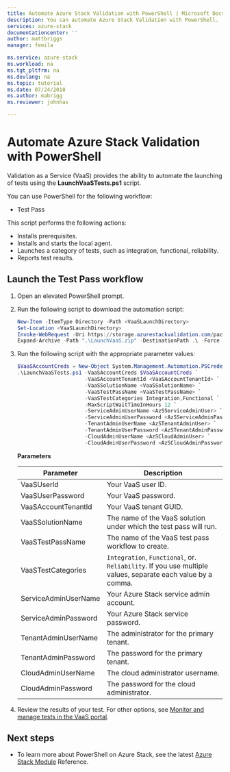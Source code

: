 ```yaml
---
title: Automate Azure Stack Validation with PowerShell | Microsoft Docs
description: You can automate Azure Stack Validation with PowerShell.
services: azure-stack
documentationcenter: ''
author: mattbriggs
manager: femila

ms.service: azure-stack
ms.workload: na
ms.tgt_pltfrm: na
ms.devlang: na
ms.topic: tutorial
ms.date: 07/24/2018
ms.author: mabrigg
ms.reviewer: johnhas

---
```


# Automate Azure Stack Validation with PowerShell

Validation as a Service (VaaS) provides the ability to automate the launching of tests using the **LaunchVaaSTests.ps1** script.

You can use PowerShell for the following workflow:

- Test Pass

This script performs the following actions:

- Installs prerequisites.
- Installs and starts the local agent.
- Launches a category of tests, such as integration, functional, reliability.
- Reports test results.

## Launch the Test Pass workflow

1. Open an elevated PowerShell prompt.

2. Run the following script to download the automation script:

    ```PowerShell
    New-Item -ItemType Directory -Path <VaaSLaunchDirectory>
    Set-Location <VaaSLaunchDirectory>
    Invoke-WebRequest -Uri https://storage.azurestackvalidation.com/packages/Microsoft.VaaS.Scripts.latest.nupkg -OutFile "LaunchVaaS.zip"
    Expand-Archive -Path ".\LaunchVaaS.zip" -DestinationPath .\ -Force
    ```

3. Run the following script with the appropriate parameter values:

    ```PowerShell
    $VaaSAccountCreds = New-Object System.Management.Automation.PSCredential "<VaaSUserId>", (ConvertTo-SecureString "<VaaSUserPassword>" -AsPlainText -Force)
    .\LaunchVaaSTests.ps1 -VaaSAccountCreds $VaaSAccountCreds `
                          -VaaSAccountTenantId <VaaSAccountTenantId> `
                          -VaaSSolutionName <VaaSSolutionName> `
                          -VaaSTestPassName <VaaSTestPassName> `
                          -VaaSTestCategories Integration,Functional `
                          -MaxScriptWaitTimeInHours 12 `
                          -ServiceAdminUserName <AzSServiceAdminUser> `
                          -ServiceAdminUserPassword <AzSServiceAdminPassword> `
                          -TenantAdminUserName <AzSTenantAdminUser> `
                          -TenantAdminUserPassword <AzSTenantAdminPassword> `
                          -CloudAdminUserName <AzSCloudAdminUser> `
                          -CloudAdminUserPassword <AzSCloudAdminPassword>
    ```

    **Parameters**

    | Parameter | Description |
    | --- | --- |
    | VaaSUserld | Your VaaS user ID. |
    | VaaSUserPassword | Your VaaS password. |
    | VaaSAccountTenantId | Your VaaS tenant GUID. |
    | VaaSSolutionName | The name of the VaaS solution under which the test pass will run. |
    | VaaSTestPassName | The name of the VaaS test pass workflow to create. |
    | VaaSTestCategories | `Integration`, `Functional`, or. `Reliability`. If you use multiple values, separate each value by a comma.  |
    | ServiceAdminUserName | Your Azure Stack service admin account.  |
    | ServiceAdminPassword | Your Azure Stack service password.  |
    | TenantAdminUserName | The administrator for the primary tenant.  |
    | TenantAdminPassword | The password for the primary tenant.  |
    | CloudAdminUserName | The cloud administrator username.  |
    | CloudAdminPassword | The password for the cloud administrator.  |

4. Review the results of your test. For other options, see [Monitor and manage tests in the VaaS portal](azure-stack-vaas-monitor-test.md).

## Next steps

- To learn more about PowerShell on Azure Stack, see the latest [Azure Stack Module](https://docs.microsoft.com/powershell/azure/azure-stack/overview?view=azurestackps-1.3.0) Reference.